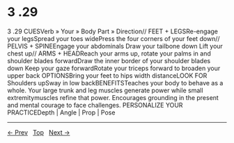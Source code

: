 # 3 .29

3 .29
CUESVerb » Your » Body Part » Direction// FEET + LEGSRe-engage your legsSpread your toes widePress the four corners of your feet down// PELVIS + SPINEEngage your abdominals Draw your tailbone down Lift your chest up// ARMS + HEADReach your arms up, rotate your palms in and shoulder blades forwardDraw the inner border of your shoulder blades down Keep your gaze forwardRotate your triceps forward to broaden your upper back
OPTIONSBring your feet to hips width distanceLOOK FOR Shoulders upSway in low backBENEFITSTeaches your body to behave as a whole. Your large trunk and leg muscles generate power while small extremitymuscles refine that power. Encourages grounding in the present and mental courage to face challenges.
PERSONALIZE YOUR PRACTICEDepth | Angle | Prop | Pose


---
[← Prev](/pages/page-079.md) &nbsp; [Top](/index.md) &nbsp; [Next →](/pages/page-081.md)
